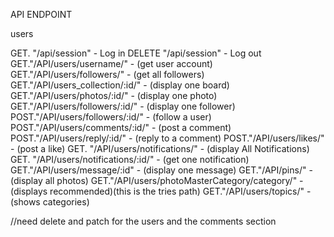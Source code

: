 API ENDPOINT

users

GET. "/api/session" - Log in
DELETE "/api/session" - Log out
GET."/API/users/username/" - (get user account)
GET."/API/users/followers/" - (get all followers)
GET."/API/users_collection/:id/" - (display one board)
GET."/API/users/photos/:id/" - (display one photo)
GET."/API/users/followers/:id/" - (display one follower)
POST."/API/users/followers/:id/" - (follow a user)
POST."/API/users/comments/:id/" - (post a comment)
POST."/API/users/reply/:id/" - (reply to a comment)
POST."/API/users/likes/" - (post a like)
GET. "/API/users/notifications/" - (display All Notifications)
GET. "/API/users/notifications/:id/" - (get one notification)
GET."/API/users/message/:id" - (display one message)
GET."/API/pins/" - (display all photos)
GET."/API/users/photoMasterCategory/category/" - (displays recommended)(this is the tries path)
GET."/API/users/topics/" - (shows categories)



//need delete and patch for the users and the comments section
